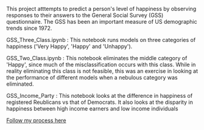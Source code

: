 This project atttempts to predict a person's level of happiness by observing responses to their answers to the General Social Survey (GSS) questionnaire. The GSS has been an important measure of US demographic trends since 1972.

GSS_Three_Class.ipynb : This notebook runs models on three categories of happiness ('Very Happy', 'Happy' and 'Unhappy'). 

GSS_Two_Class.ipynb : This notebook eliminates the middle category of 'Happy', since much of the misclassification occurs with this class. While in reality eliminating this class is not feasible, this was an exercise in looking at the performance of different models when a nebulous category was eliminated.

GSS_Income_Party : This notebook looks at the difference in happiness of registered Reublicans vs that of Democrats. It also looks at the disparity in happiness between high income earners and low income individuals

[Follow my process here](https://github.com/jitsen-design/General-Social-Survey/blob/master/General_State_of_Being.pdf)


